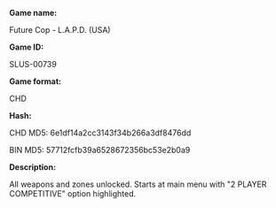 **Game name:**

Future Cop - L.A.P.D. (USA)

**Game ID:**

SLUS-00739

**Game format:**

CHD

**Hash:**

CHD MD5: 6e1df14a2cc3143f34b266a3df8476dd

BIN MD5: 57712fcfb39a6528672356bc53e2b0a9

**Description:**

All weapons and zones unlocked. Starts at main menu with "2 PLAYER COMPETITIVE" option highlighted.